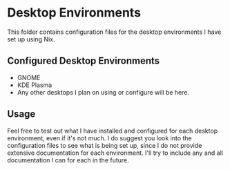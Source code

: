 # Desktop Environments

This folder contains configuration files for the desktop environments I have set up using Nix.

## Configured Desktop Environments

- GNOME
- KDE Plasma
- Any other desktops I plan on using or configure will be here.

## Usage

Feel free to test out what I have installed and configured for each desktop environment, even if it's not much. I do suggest you look into the configuration files to see what is being set up, since I do not provide extensive documentation for each environment. I'll try to include any and all documentation I can for each in the future.